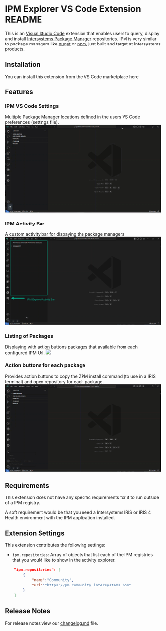# IPM Explorer VS Code Extension README

This is an [Visual Studio Code](https://code.visualstudio.com/) extension that enables users to query, display and install [Intersystems Package Manager](https://community.intersystems.com/tags/intersystems-package-manager-ipm) repositories. IPM is very similar to package managers like [nuget](www.nuget.org) or [npm](www.npmjs.org), just built and target at Intersystems products.

## Installation

You can install this extension from the VS Code marketplace here

## Features

### IPM VS Code Settings

Multiple Package Manager locations defined in the users VS Code preferences (settings file).
![](images/settings.gif)

### IPM Activity Bar

A custom activity bar for dispaying the package managers
![](images/ipmactivitybar.png)


### Listing of Packages
Displaying with action buttons packages that available from each configured IPM Url.
![](images/ipmpackageviewer.gif)

### Action buttons for each package

Provides action buttons to copy the ZPM install command (to use in a IRIS terminal) and open repository for each package.
![](images/actionbuttons.gif)


## Requirements
This extension does not have any specific requirements for it to run outside of a IPM registry.

A soft requirement would be that you need a Intersystems IRIS or IRIS 4 Health environment with the IPM application installed.

## Extension Settings

This extension contributes the following settings:

* `ipm.repositories`: Array of objects that list each of the IPM registries that you would like to show in the activity explorer.
``` json
    "ipm.repositories": [
        {
            "name":"Community",
            "url":"https://pm.community.intersystems.com"
        }
    ]
```

## Release Notes

For release notes view our [changelog.md](CHANGELOG.md) file.
